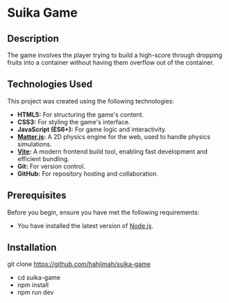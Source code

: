 # Suika Game

## Description

The game involves the player trying to build a high-score through dropping fruits into a container without having them overflow out of the container.

## Technologies Used

This project was created using the following technologies:

- **HTML5:** For structuring the game's content.
- **CSS3:** For styling the game's interface.
- **JavaScript (ES6+):** For game logic and interactivity.
- **[Matter.js](https://brm.io/matter-js/):** A 2D physics engine for the web, used to handle physics simulations.
- **[Vite](https://vitejs.dev/):** A modern frontend build tool, enabling fast development and efficient bundling.
- **Git:** For version control.
- **GitHub:** For repository hosting and collaboration.

## Prerequisites

Before you begin, ensure you have met the following requirements:

- You have installed the latest version of [Node.js](https://nodejs.org/).

## Installation

git clone https://github.com/hahjimah/suika-game

- cd suika-game
- npm install
- npm run dev

